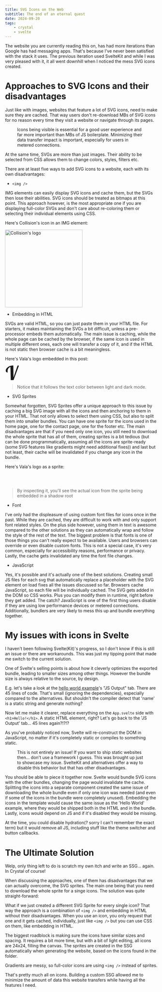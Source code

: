 ```yaml
---
title: SVG Icons on the Web
subtitle: The end of an eternal quest
date: 2024-09-20
tags:
    - crystal
    - svelte
---
```


The website you are currently reading this on, has had more iterations than Google has had messaging apps. That's because I've never been satisfied with the stack it uses. The previous iteration used SvelteKit and while I was very pleased with it, it all went downhill when I noticed the mess SVG icons created.

# Approaches to SVG Icons and their disadvantages

Just like with images, websites that feature a lot of SVG icons, need to make sure they are cached. That way users don't re-download MBs of SVG icons for no reason every time they visit a website or navigate through its pages.

<figure>
  <img src="{{GEOPJR_EMOTES_X}}" alt="" class="emote pixelated" />
  <figcaption>Icons being visible is essential for a good user experience and far more important than MBs of JS boilerplate. Minimizing their data transfer impact is important, especially for users in metered connections.</figcaption>
</figure>

At the same time, SVGs are more than just images. Their ability to be selected from CSS allows them to change colors, styles, filters etc.

There are at least five ways to add SVG icons to a website, each with its own disadvantages:

- `<img />`

IMG elements can easily display SVG icons and cache them, but the SVGs then lose their abilities. SVG icons should be treated as bitmaps at this point. This approach however, is the most appropriate one if you are displaying full-color SVGs and don't care about re-coloring them or selecting their individual elements using CSS.

Here's Collision's icon in an IMG element:

<img src="/assets/icons/collision.svg" style="width:256px" alt="Collision's logo" />

- Embedding in HTML

SVGs are valid HTML, so you can just paste them in your HTML file. For starters, it makes maintaining the SVGs a bit difficult, unless a pre-processor embeds them automatically. The main issue is caching, while the whole page can be cached by the browser, if the same icon is used in multiple different ones, each one will transfer a copy of it, and if the HTML is not static then browser cache is a bit meaningless.

Here's Vala's logo embedded in this post:

<svg viewBox="0 0 24 24" xmlns="http://www.w3.org/2000/svg" width="48" height="48"><title>Vala's logo</title><path fill="currentColor" d="m9.3836 23.9993-.5152-21.859q-2.2504.8435-3.5153 2.64-1.2509 1.7971-1.2509 4.4689 0 .6092.0629 1.0002.0776.3748.156.6092.0783.2188.1411.3438.0777.1249.0777.2188-.828 0-1.4682-.156-.641-.1723-1.0786-.5316-.4222-.3585-.6565-.9529-.2188-.593-.2188-1.4682 0-1.0624.4524-2.0937.4687-1.0306 1.2657-1.9532.8125-.9211 1.891-1.7025 1.0942-.7815 2.328-1.344Q8.3044.6409 9.6484.3289 11.0079 0 12.3519 0q.3593 0 .6565.0155.312.0156.624.0466l.2816 19.687L20.6481.1554h2.2341L13.9924 24H9.3829Z"/></svg>

> Notice that it follows the text color between light and dark mode.

- SVG Sprites

Somewhat forgotten, SVG Sprites offer a unique approach to this issue by caching a big SVG image with all the icons and then anchoring to them in your HTML. That not only allows to select them using CSS, but also to split them into smaller bundles. You can have one sprite for the icons used in the home page, one for the contact page, one for the footer etc. The main disadvantages are that if you need only one icon, you still need to download the whole sprite that has all of them, creating sprites is a bit tedious (but can be done programmatically, assuming all the icons are sprite-ready (some SVG features like gradients might need additional fixes)) and last but not least, their cache will be invalidated if you change any icon in the bundle.

Here's Vala's logo as a sprite:

<svg height="2.4em" width="2.4em">
  <title>Vala's logo</title>
  <use xlink:href="/assets/icons/vala.svg#vala"></use>
</svg>

> By inspecting it, you'll see the actual icon from the sprite being embedded in a shadow root

- Font

I've only had the displeasure of using custom font files for icons once in the past. While they are cached, they are difficult to work with and only support font related styles. On the plus side however, using them in text is awesome compared to the other solutions as they can automatically wrap and follow the style of the rest of the text. The biggest problem is that fonts is one of those things you can't really expect to be available. Users and browsers can override or even disable custom fonts. This is not a special case, it's very common, especially for accessibility reasons, performance or privacy. Lastly, the cache gets invalidated any time the font file changes.

- JavaScript

Yes, it's possible and it's actually one of the best solutions. Creating small JS files for each svg that automatically replace a placeholder with the SVG element on load fixes all the issues discussed so far. Browsers cache JavaScript, so each file will be individually cached. The SVG gets added in the DOM so CSS works. Plus you can modify them in runtime, right before they get added. The catch? JavaScript is one of the first thing users disable if they are using low performance devices or metered connections. Additionally, bundlers are very likely to mess this up and bundle everything together.

# My issues with icons in Svelte

I haven't been following Svelte(Kit)'s progress, so I don't know if this is still an issue or there are workarounds. This was just my tipping point that made me switch to the current solution.

One of Svelte's selling points is about how it cleverly optimizes the exported bundle, leading to smaller sizes among other things. However the bundle size is always relative to the source, by design.

E.g. let's take a look at the [hello world example](https://svelte.dev/repl/hello-world)'s "JS Output" tab. There are 45 lines of code. That's small (ignoring the dependencies), especially compared to the alternatives. But shouldn't the compiler detect that 'name' is a static string and generate nothing?

Now let me make it clearer, replace everything on the `App.svelte` side with `<h1>Hello!</h1>`. A static HTML element, right? Let's go back to the 'JS Output' tab... 45 lines again?!?!?

As you've probably noticed now, Svelte will re-construct the DOM in JavaScript, no matter if it's completely static or compiles to something static.

<figure>
  <img src="{{GEOPJR_EMOTES_!}}" alt="" class="emote pixelated" />
  <figcaption>This is not entirely an issue! If you want to ship static websites then... don't use a framework I guess. This was brought up just to showcase my issue. SvelteKit and alternatives offer a way to disable this behavior but that has other disadvantages.</figcaption>
</figure>

You should be able to piece it together now. Svelte would bundle SVG icons with the other bundles, changing the page would invalidate the cache. Splitting the icons into a separate component created the same issue of downloading the whole bundle even if only one icon was needed (and even if some of the icons in the bundle were completely unused). Embedding the icons in the template would cause the same issue as the 'Hello World' example, where they would be shipped both in the HTML and in the bundle. Lastly, icons would depend on JS and if it's disabled they would be missing.

At the time, you could disable hydration(? sorry I can't remember the exact term) but it would remove all JS, including stuff like the theme switcher and button callbacks.

# The Ultimate Solution

Welp, only thing left to do is scratch my own itch and write an SSG... again. In Crystal of course!

When discussing the approaches, one of them has disadvantages that we can actually overcome, the SVG sprites. The main one being that you need to download the whole sprite for a singe icons. The solution was quite straight-forward:

What if we just created a different SVG Sprite for every single icon? That way the approach is a combination of `<img />` and embedding in HTML without their disadvantages. When you use an icon, you only request that one and it gets cached, individually, just like `<img />` but you can use CSS on them, like embedding in HTML.

The biggest roadblock is making sure the icons have similar sizes and spacing. It requires a bit more time, but with a bit of light editing, all icons are 24x24, filling the canvas. The sprites are created in the SSG automatically when generating the website, based on the icons found in the folder.

Gradients are messy, so full-color icons are using `<img />` instead of sprites.

That's pretty much all on icons. Building a custom SSG allowed me to minimize the amount of data this website transfers while having all the features I need.
